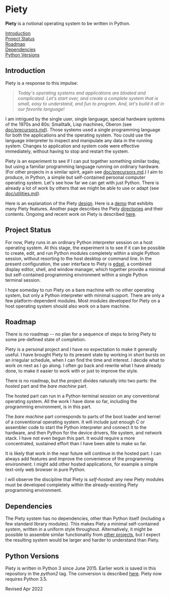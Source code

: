 
Piety
=====

**Piety** is a notional operating system to be written in Python.

[Introduction](#Introduction)  
[Project Status](#Project-Status)  
[Roadmap](#Roadmap)  
[Dependencies](#Dependencies)  
[Python Versions](#Python-Versions)  

## Introduction ##

Piety is a response to this impulse:

> *Today's operating systems and applications are bloated and
> complicated.  Let's start over, and create a complete system that is
> small, easy to understand, and fun to program.  And, let's build it
> all in our favorite language!*

I am intrigued by the single user, single language, special hardware
systems of the 1970s and 80s: Smalltalk, Lisp machines, Oberon (see
[doc/precursors.md](doc/precursors.md)).   Those systems used a single
programming language for both the applications and the operating system.
You could use the language interpreter to inspect and manipulate any data
in the running system.  Changes to application and system code were
effective immediately, without having to stop and restart the system.

Piety is an experiment to see if I can put together something similar
today, but using a familiar programming language running on ordinary
hardware. (For other projects in a similar spirit, again see
[doc/precursors.md](doc/precursors.md).)  I aim to produce, in Python, a
simple but self-contained personal computer operating system.  Let's  see
how far we can get with just Python. There is already a lot of work by
others that we might be able to use or adapt (see
[doc/utilities.md](doc/utilities.md)).

Here is an explanation of the Piety [design](doc/analogies.md).  Here is a
[demo](scripts/demo.md) that exhibits many Piety features. Another page
describes the Piety [directories](DIRECTORIES.md) and their contents.
Ongoing and recent work on Piety is described [here](BRANCH.md).

## Project Status ##

For now, Piety runs in an ordinary Python interpreter session on a host
operating system.   At this stage, the experiment is to see if it can be
possible to create, edit, and run Python modules completely within a
single Python session, without resorting to the host desktop or command
line.  In the present configuration, the user interface to Piety is
[edsel](editors/edsel.md), a combined  display editor, shell, and window
manager, which together provide a minimal but self-contained programming
environment within a single Python terminal session.

I hope someday to run Piety on a bare machine with no other
operating system, but only a Python interpreter with minimal support.
There are only a few platform-dependent modules.  Most modules developed
for Piety on a host operating system should also work on a bare machine.

## Roadmap ##

There is no roadmap -- no plan for a sequence of steps to bring Piety
to some pre-defined state of completion.

Piety is a personal project and I have no expectation to make it generally
useful.  I have brought Piety to its present state by working  in short
bursts on an irregular schedule, when I can find the time and interest.  I
decide what to work on next as I go along.  I often go back and rewrite
what I have already done, to make it easier to work with or just to
improve the style.

There is no roadmap, but the project divides naturally into two parts: the
*hosted* part and the *bare machine* part.   

The hosted part can run in a Python terminal session on any conventional
operating system. All the work I have done so far, including the
programming environment, is in this part.

The *bare machine* part corresponds to parts of the boot loader and
kernel of a conventional operating system. It will include  just enough C
or assembler code to start the Python interpreter and connect it to the
hardware, and then Python for the device drivers, file system, and network
stack. I have not even begun this part. It would require a more
concentrated, sustained effort than I have  been able to make so far.

It is likely that work in the near future will continue in the hosted part.
I can always add features and improve the convenience of the programming
environment.  I might add other hosted applications, for example a simple
text-only web browser in pure Python.  

I will observe the discipline that Piety is *self-hosted*: any new Piety
modules must be developed completely within the already-existing Piety
programming environment.

## Dependencies ##

The Piety system has no dependencies, other than Python itself
(including a few standard library modules).  This makes Piety a
minimal self-contained system, written in a uniform style throughout.
Alternatively, it might be possible to assemble similar functionality
from [other projects](doc/utilities.md), but I expect the resulting
system would be larger and harder to understand than Piety.

## Python Versions ##

Piety is written in Python 3 since June 2015.   Earlier work is saved in
this repository in the *python2* tag.  The conversion is described
[here](doc/python3.md).   Piety now requires Python 3.5.

Revised Apr 2022

